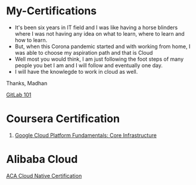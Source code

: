 # My-Certifications

 - It's been six years in IT field and I was like having a horse blinders where I was not having any idea on what to learn, where to learn and how to learn.
 - But, when this Corona pandemic started and with working from home, I was able to choose my aspiration path and that is Cloud
 - Well most you would think, I am just following the foot steps of many people you bet I am and I will follow and eventually one day.
 - I will have the knowlegde to work in cloud as well.

 Thanks,
 Madhan
 
[GitLab 101](https://github.com/Madhan-I/My-Certifications/files/5281901/GitLab.101.Certificate_Madhan.I.pdf)


# Coursera Certification
1. [Google Cloud Platform Fundamentals: Core Infrastructure](https://coursera.org/share/7d439ed3681038c9ca7edd69ef7510c6)

# Alibaba Cloud
[ACA Cloud Native Certification](https://user-images.githubusercontent.com/55656091/94251010-9bcac080-ff3f-11ea-81f0-93ae57c56e50.png)
